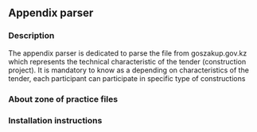 ## Appendix parser

### Description

The appendix parser is dedicated to parse the file from goszakup.gov.kz which represents the technical characteristic of the tender (construction project). It is mandatory to know as a depending on characteristics of the tender, each participant can participate in specific type of constructions



### About zone of practice files



### Installation instructions

